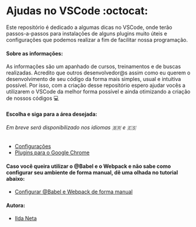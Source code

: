 # Ajudas no VSCode :octocat:

Este repositório é dedicado a algumas dicas no VSCode, onde terão passos-a-passos para instalações de alguns plugins muito úteis e configurações que podemos realizar a fim de facilitar nossa programação.

#### Sobre as informações:

As informações são um apanhado de cursos, treinamentos e de buscas realizadas.
Acredito que outros desenvolvedor@s assim como eu querem o desenvolvimento de seu código da forma mais simples, usual e intuitiva possível. Por isso, com a criação desse repositório espero ajudar vocês a utilizarem o VSCode da melhor forma possível e ainda otimizando a criação de nossos códigos :computer:

#### Escolha e siga para a área desejada:
###### Em breve será disponibilizado nos idiomas :brazil: e :es:

+ [Configurações](https://github.com/ildasilva/help-on-vscode/tree/master/Configuracoes)
+ [Plugins para o Google Chrome](https://github.com/ildasilva/help-on-vscode/tree/master/Extensoes%20Google%20Chome)

#### Caso você queira utilizar o @Babel e o Webpack e não sabe como configurar seu ambiente de forma manual, dê uma olhada no tutorial abaixo:

+ [Configurar @Babel e Webpack de forma manual](https://gist.github.com/ildasilva/16b81907fa2c16c95ffd215b0f59833a)

#### Autora:

+ [Ilda Neta](https://www.linkedin.com/in/ilda-silva-neta/)

